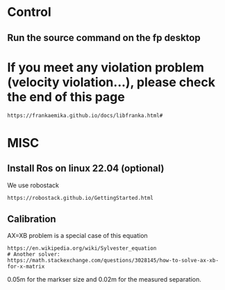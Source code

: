 # Control
## Run the source command on the fp desktop

# If you meet any violation problem (velocity violation...), please check the end of this page
```
https://frankaemika.github.io/docs/libfranka.html#
``` 

# MISC
## Install Ros on linux 22.04 (optional)
We use robostack
```
https://robostack.github.io/GettingStarted.html
```

## Calibration

AX=XB problem is a special case of this equation
```
https://en.wikipedia.org/wiki/Sylvester_equation
# Another solver: https://math.stackexchange.com/questions/3028145/how-to-solve-ax-xb-for-x-matrix
```
0.05m for the markser size and 0.02m for the measured separation.
